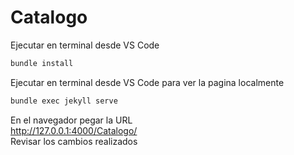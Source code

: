 # Catalogo
Ejecutar en terminal desde VS Code  
```bash
bundle install  
```
Ejecutar en terminal desde VS Code para ver la pagina localmente  
```bash
bundle exec jekyll serve  
```
En el navegador pegar la URL  
http://127.0.0.1:4000/Catalogo/  
Revisar los cambios realizados  